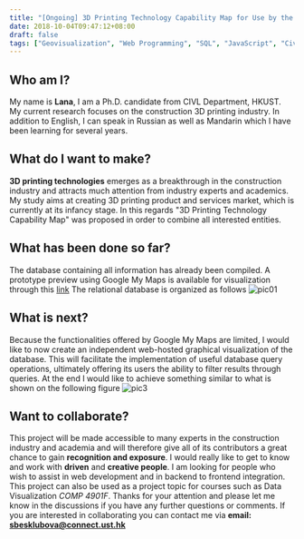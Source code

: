 ```yaml
---
title: "[Ongoing] 3D Printing Technology Capability Map for Use by the Contruction Industry"
date: 2018-10-04T09:47:12+08:00
draft: false
tags: ["Geovisualization", "Web Programming", "SQL", "JavaScript", "Civil Tech"]
---
```


## Who am I?


My name is **Lana**, I am a Ph.D. candidate from CIVL Department, HKUST. My current research focuses on the construction 3D printing industry. In addition to English, I can speak in Russian as well as Mandarin which I have been learning for several years.

## What do I want to make?

**3D printing technologies** emerges as a breakthrough in the construction industry and attracts much attention from industry experts and academics.
My study aims at creating 3D printing product and services market, which is currently at its infancy stage.  In this regards "3D Printing Technology Capability Map" was proposed in order to combine all interested entities. 

## What has been done so far?

The database containing all information has already been compiled. A prototype preview using Google My Maps is available for visualization through this [link](https://goo.gl/JJJbUi)
The relational database is organized as follows
![pic01](01.jpg)


## What is next?

Because the functionalities offered by Google My Maps are limited, I would like to now create an independent web-hosted graphical visualization of the database. 
This will facilitate the implementation of useful database query operations, ultimately offering its users the ability to filter results through queries. At the end I would like to achieve something similar to what is shown on the following figure
![pic3](03.jpg)

## Want to collaborate?

This project will be made accessible to many experts in the construction industry and academia and will therefore give all of its contributors a great chance to gain **recognition and exposure**.
I would really like to get to know and work with **driven** and **creative people**. I am looking for people who wish to assist in web development and in backend to frontend integration. 
This project can also be used as a project topic for courses such as Data Visualization *COMP 4901F*.
Thanks for your attention and please let me know in the discussions if you have any further questions or comments.
If you are interested in collaborating you can contact me via **email: [sbesklubova@connect.ust.hk](sbesklubova@connect.ust.hk)**
